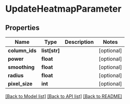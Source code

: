 # UpdateHeatmapParameter

## Properties
Name | Type | Description | Notes
------------ | ------------- | ------------- | -------------
**column_ids** | **list[str]** |  | [optional] 
**power** | **float** |  | [optional] 
**smoothing** | **float** |  | [optional] 
**radius** | **float** |  | [optional] 
**pixel_size** | **int** |  | [optional] 

[[Back to Model list]](../README.md#documentation-for-models) [[Back to API list]](../README.md#documentation-for-api-endpoints) [[Back to README]](../README.md)

